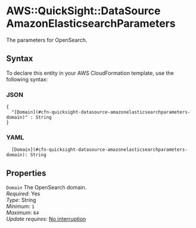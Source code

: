 # AWS::QuickSight::DataSource AmazonElasticsearchParameters<a name="aws-properties-quicksight-datasource-amazonelasticsearchparameters"></a>

The parameters for OpenSearch\.

## Syntax<a name="aws-properties-quicksight-datasource-amazonelasticsearchparameters-syntax"></a>

To declare this entity in your AWS CloudFormation template, use the following syntax:

### JSON<a name="aws-properties-quicksight-datasource-amazonelasticsearchparameters-syntax.json"></a>

```
{
  "[Domain](#cfn-quicksight-datasource-amazonelasticsearchparameters-domain)" : String
}
```

### YAML<a name="aws-properties-quicksight-datasource-amazonelasticsearchparameters-syntax.yaml"></a>

```
  [Domain](#cfn-quicksight-datasource-amazonelasticsearchparameters-domain): String
```

## Properties<a name="aws-properties-quicksight-datasource-amazonelasticsearchparameters-properties"></a>

`Domain`  <a name="cfn-quicksight-datasource-amazonelasticsearchparameters-domain"></a>
The OpenSearch domain\.  
*Required*: Yes  
*Type*: String  
*Minimum*: `1`  
*Maximum*: `64`  
*Update requires*: [No interruption](https://docs.aws.amazon.com/AWSCloudFormation/latest/UserGuide/using-cfn-updating-stacks-update-behaviors.html#update-no-interrupt)